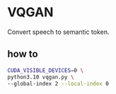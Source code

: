 # VQGAN

Convert speech to semantic token.

## how to

```bash
CUDA_VISIBLE_DEVICES=0 \
python3.10 vqgan.py \
--global-index 2 --local-index 0
```
